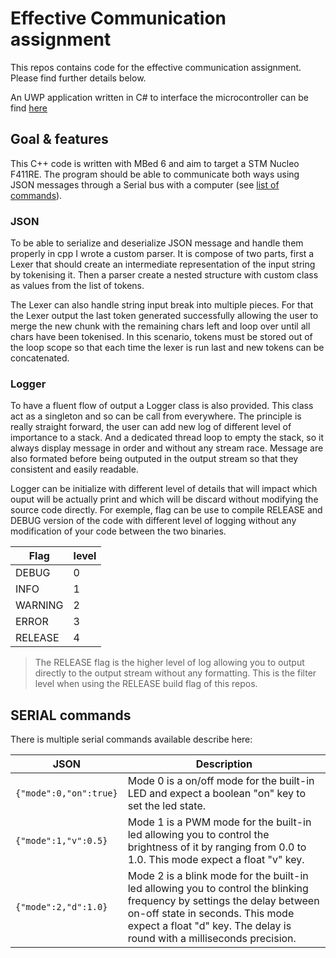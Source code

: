 # Effective Communication assignment

This repos contains code for the effective communication assignment. Please find further details below.

An UWP application written in C# to interface the microcontroller can be find [here](https://github.com/Captainfl4me/effective-communication_uwp)

## Goal & features

This C++ code is written with MBed 6 and aim to target a STM Nucleo F411RE. The program should be able to communicate both ways using JSON messages through a Serial bus with a computer (see [list of commands](#serial-commands)).

### JSON

To be able to serialize and deserialize JSON message and handle them properly in cpp I wrote a custom parser. It is compose of two parts, first a Lexer that should create an intermediate representation of the input string by tokenising it. Then a parser create a nested structure with custom class as values from the list of tokens.

The Lexer can also handle string input break into multiple pieces. For that the Lexer output the last token generated successfully allowing the user to merge the new chunk with the remaining chars left and loop over until all chars have been tokenised. In this scenario, tokens must be stored out of the loop scope so that each time the lexer is run last and new tokens can be concatenated.

### Logger

To have a fluent flow of output a Logger class is also provided. This class act as a singleton and so can be call from everywhere. The principle is really straight forward, the user can add new log of different level of importance to a stack. And a dedicated thread loop to empty the stack, so it always display message in order and without any stream race. Message are also formated before being outputed in the output stream so that they consistent and easily readable.

Logger can be initialize with different level of details that will impact which ouput will be actually print and which will be discard without modifying the source code directly. For exemple, flag can be use to compile RELEASE and DEBUG version of the code with different level of logging without any modification of your code between the two binaries.

Flag|level
--|--
DEBUG|0
INFO|1
WARNING|2
ERROR|3
RELEASE|4

> The RELEASE flag is the higher level of log allowing you to output directly to the output stream without any formatting. This is the filter level when using the RELEASE build flag of this repos.

## SERIAL commands

There is multiple serial commands available describe here:

JSON|Description
--|--
`{"mode":0,"on":true}`|Mode 0 is a on/off mode for the built-in LED and expect a boolean "on" key to set the led state.
`{"mode":1,"v":0.5}`| Mode 1 is a PWM mode for the built-in led allowing you to control the brightness of it by ranging from 0.0 to 1.0. This mode expect a float "v" key.
`{"mode":2,"d":1.0}`| Mode 2 is a blink mode for the built-in led allowing you to control the blinking frequency by settings the delay between on-off state in seconds. This mode expect a float "d" key. The delay is round with a milliseconds precision.
